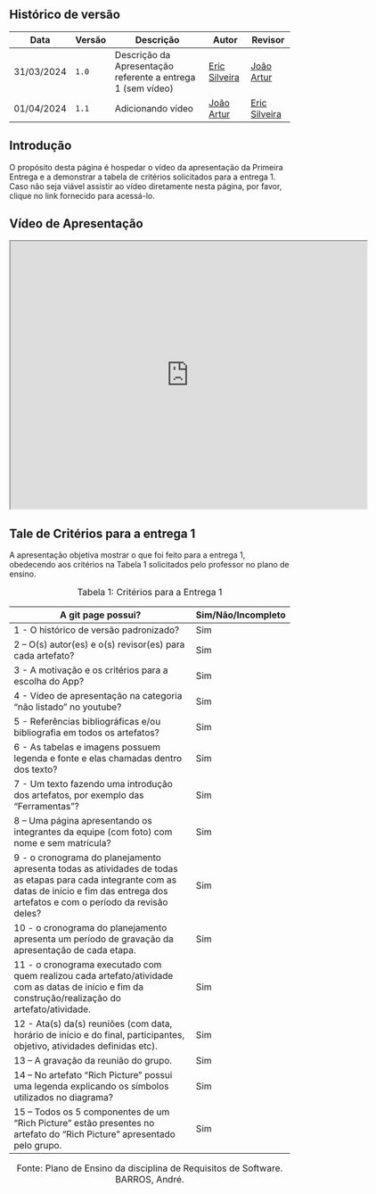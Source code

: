 ## Histórico de versão

|Data|Versão|Descrição|Autor|Revisor|
| ------- | ------- | -------- | -------- | ----- |
|31/03/2024 | `1.0` |Descrição da Apresentação referente a entrega 1 (sem vídeo)| [Eric Silveira](https://github.com/ericbky) |[João Artur](https://github.com/joao-artl)|
|01/04/2024 | `1.1` |Adicionando vídeo|[João Artur](https://github.com/joao-artl)  |[Eric Silveira](https://github.com/ericbky)|

## Introdução

O propósito desta página é hospedar o vídeo da apresentação da Primeira Entrega e a demonstrar a tabela de critérios solicitados para a entrega 1. Caso não seja viável assistir ao vídeo diretamente nesta página, por favor, clique no link fornecido para acessá-lo.

## Vídeo de Apresentação

<iframe src="https://youtu.be/Pc3TQlD6xAM" width="640" height="480" allow="autoplay"></iframe>

## Tale de Critérios para a entrega 1

A apresentação objetiva mostrar o que foi feito para a entrega 1, obedecendo aos critérios na Tabela 1 solicitados pelo professor no plano de ensino.

<font size="3"><p style="text-align: center">Tabela 1: Critérios para a Entrega 1</p></font>

A git page possui?  | Sim/Não/Incompleto
--------- | ------
1 - O histórico de versão padronizado? | Sim|
2 – O(s) autor(es) e o(s) revisor(es) para cada artefato? | Sim|
3 - A motivação e os critérios para a escolha do App? | Sim
4 - Vídeo de apresentação na categoria “não listado” no youtube? | Sim|
5 - Referências bibliográficas e/ou bibliografia em todos os artefatos? | Sim|
6 - As tabelas e imagens possuem legenda e fonte e elas chamadas dentro dos texto? | Sim|
7 - Um texto fazendo uma introdução dos artefatos, por exemplo das “Ferramentas”? | Sim|
8 – Uma página apresentando os integrantes da equipe (com foto) com nome e sem matrícula? | Sim|
9 - o cronograma do planejamento apresenta todas as atividades de todas as etapas para cada integrante com as datas de início e fim das entrega dos artefatos e com o período da revisão deles? | Sim|
10 - o cronograma do planejamento apresenta um período de gravação da apresentação de cada etapa. | Sim|
11 - o cronograma executado com quem realizou cada artefato/atividade com as datas de início e fim da construção/realização do artefato/atividade. | Sim|
12 - Ata(s) da(s) reuniões (com data, horário de início e do final, participantes, objetivo, atividades definidas etc). | Sim|
13 – A gravação da reunião do grupo. | Sim|
14 – No artefato “Rich Picture” possui uma legenda explicando os símbolos utilizados no diagrama? | Sim|
15 – Todos os 5 componentes de um “Rich Picture” estão presentes no artefato do “Rich Picture” apresentado pelo grupo. | Sim|


<font size="3"><p style="text-align: center">Fonte: Plano de Ensino da disciplina de Requisitos de Software. BARROS, André.</p></font>
